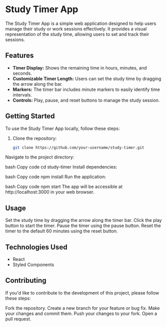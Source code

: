 # Study Timer App

The Study Timer App is a simple web application designed to help users manage their study or work sessions effectively. It provides a visual representation of the study time, allowing users to set and track their sessions.

## Features

- **Timer Display:** Shows the remaining time in hours, minutes, and seconds.
- **Customizable Timer Length:** Users can set the study time by dragging the arrow along the bar.
- **Markers:** The timer bar includes minute markers to easily identify time intervals.
- **Controls:** Play, pause, and reset buttons to manage the study session.

## Getting Started

To use the Study Timer App locally, follow these steps:

1. Clone the repository:

   ```bash
   git clone https://github.com/your-username/study-timer.git
Navigate to the project directory:

bash
Copy code
cd study-timer
Install dependencies:

bash
Copy code
npm install
Run the application:

bash
Copy code
npm start
The app will be accessible at http://localhost:3000 in your web browser.

## Usage
Set the study time by dragging the arrow along the timer bar.
Click the play button to start the timer.
Pause the timer using the pause button.
Reset the timer to the default 60 minutes using the reset button.
## Technologies Used
- React
- Styled Components

## Contributing
If you'd like to contribute to the development of this project, please follow these steps:

Fork the repository.
Create a new branch for your feature or bug fix.
Make your changes and commit them.
Push your changes to your fork.
Open a pull request.
